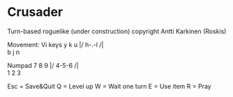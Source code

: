 # Crusader
Turn-based roguelike (under construction)
copyright Antti Karkinen (Roskis)

Movement:
Vi keys
y k u
 \|/
h-.-l
 /|\
b j n

Numpad
7 8 9
 \|/
4-5-6
 /|\
1 2 3

Esc = Save&Quit
Q = Level up
W = Wait one turn
E = Use item
R = Pray
